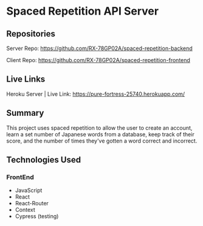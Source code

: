 # Spaced Repetition API Server

## Repositories
Server Repo: https://github.com/RX-78GP02A/spaced-repetition-backend 

Client Repo: https://github.com/RX-78GP02A/spaced-repetition-frontend

## Live Links
Heroku Server | Live Link: https://pure-fortress-25740.herokuapp.com/

## Summary
This project uses spaced repetition to allow the user to create an account, learn a set number of Japanese words from a database, keep track of their score, and the number of times they've gotten a word correct and incorrect.

## Technologies Used

### FrontEnd
- JavaScript
- React
- React-Router
- Context
- Cypress (testing)